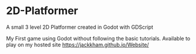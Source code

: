 # 2D-Platformer
 A small 3 level 2D Platformer created in Godot with GDScript

My First game using Godot without following the basic tutorials.
Available to play on my hosted site https://jackkham.github.io/Website/
